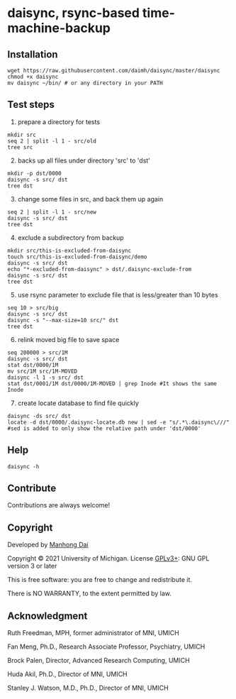 # daisync, rsync-based time-machine-backup

## Installation
```
wget https://raw.githubusercontent.com/daimh/daisync/master/daisync
chmod +x daisync
mv daisync ~/bin/ # or any directory in your PATH
```

## Test steps

1. prepare a directory for tests
```
mkdir src
seq 2 | split -l 1 - src/old
tree src
```

2. backs up all files under directory 'src' to 'dst'
```
mkdir -p dst/0000
daisync -s src/ dst
tree dst
```

3. change some files in src, and back them up again
```
seq 2 | split -l 1 - src/new
daisync -s src/ dst
tree dst
```

4. exclude a subdirectory from backup
```
mkdir src/this-is-excluded-from-daisync
touch src/this-is-excluded-from-daisync/demo
daisync -s src/ dst
echo "*-excluded-from-daisync" > dst/.daisync-exclude-from
daisync -s src/ dst
tree dst
```

5. use rsync parameter to exclude file that is less/greater than 10 bytes
```
seq 10 > src/big
daisync -s src/ dst
daisync -s "--max-size=10 src/" dst
tree dst
```

6. relink moved big file to save space

```
seq 200000 > src/1M
daisync -s src/ dst
stat dst/0000/1M
mv src/1M src/1M-MOVED
daisync -l 1 -s src/ dst
stat dst/0001/1M dst/0000/1M-MOVED | grep Inode #It shows the same Inode
```

7. create locate database to find file quickly
```
daisync -ds src/ dst
locate -d dst/0000/.daisync-locate.db new | sed -e "s/.*\.daisync\///" #sed is added to only show the relative path under 'dst/0000'
```

## Help
```
daisync -h
```

## Contribute

Contributions are always welcome!

## Copyright

Developed by [Manhong Dai](mailto:daimh@umich.edu)

Copyright © 2021 University of Michigan. License [GPLv3+](https://gnu.org/licenses/gpl.html): GNU GPL version 3 or later 

This is free software: you are free to change and redistribute it.

There is NO WARRANTY, to the extent permitted by law.

## Acknowledgment

Ruth Freedman, MPH, former administrator of MNI, UMICH

Fan Meng, Ph.D., Research Associate Professor, Psychiatry, UMICH

Brock Palen, Director, Advanced Research Computing, UMICH

Huda Akil, Ph.D., Director of MNI, UMICH

Stanley J. Watson, M.D., Ph.D., Director of MNI, UMICH
